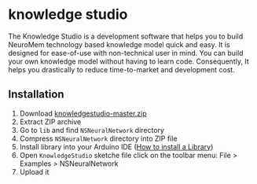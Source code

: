 # knowledge studio

The Knowledge Studio is a development software that helps you to build NeuroMem technology based knowledge model quick and easy. It is designed for ease-of-use with non-technical user in mind.
You can build your own knowledge model without having to learn code.
Consequently, It helps you drastically to reduce time-to-market and development cost.


Installation
----------------

1. Download [knowledgestudio-master.zip](https://github.com/nepes-ai/knowledgestudio.git)
2. Extract ZIP archive
3. Go to `lib` and find `NSNeuralNetwork` directory 
4. Compress `NSNeuralNetwork` directory into ZIP file
5. Install library into your Arduino IDE ([How to install a Library](https://www.arduino.cc/en/Guide/Libraries))
6. Open `KnowledgeStudio` sketche file click on the toolbar menu: File > Examples > NSNeuralNetwork
7. Upload it
